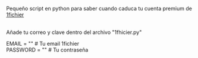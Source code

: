 Pequeño script en python para saber cuando caduca tu cuenta premium de <a target="blank_" href="https://1fichier.com/">1fichier</a>
<br>
<br>

Añade tu correo y clave dentro del archivo "1fhicier.py"

EMAIL = ""      # Tu email 1fichier
<br>
PASSWORD = ""   # Tu contraseña


